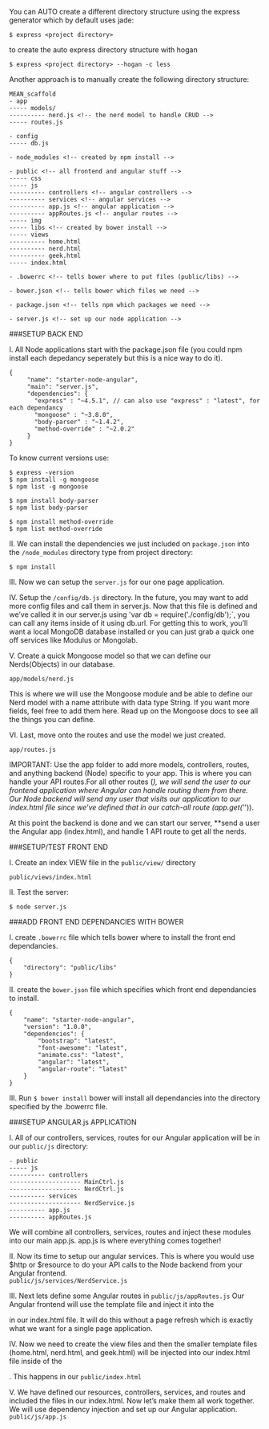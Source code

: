You can AUTO create a different directory structure using the express generator which by default uses jade:
```
$ express <project directory>
```
to create the auto express directory structure with hogan
```
$ express <project directory> --hogan -c less
```


Another approach is to manually create the following directory structure:
```
MEAN_scaffold
- app
----- models/
---------- nerd.js <!-- the nerd model to handle CRUD -->
----- routes.js

- config
----- db.js

- node_modules <!-- created by npm install -->

- public <!-- all frontend and angular stuff -->
----- css
----- js
---------- controllers <!-- angular controllers -->
---------- services <!-- angular services -->
---------- app.js <!-- angular application -->
---------- appRoutes.js <!-- angular routes -->
----- img
----- libs <!-- created by bower install -->
----- views
---------- home.html
---------- nerd.html
---------- geek.html
----- index.html

- .bowerrc <!-- tells bower where to put files (public/libs) -->

- bower.json <!-- tells bower which files we need -->

- package.json <!-- tells npm which packages we need -->

- server.js <!-- set up our node application -->
```



###SETUP BACK END


I.  All Node applications start with the package.json file (you could npm install each depedancy seperately but this is a nice way to do it).
```
{
     "name": "starter-node-angular",
     "main": "server.js",
     "dependencies": {
       "express" : "~4.5.1", // can also use "express" : "latest", for each dependancy
       "mongoose" : "~3.8.0",
       "body-parser" : "~1.4.2",
       "method-override" : "~2.0.2"        
     }
}
```
To know current versions use:
```
$ express -version
$ npm install -g mongoose
$ npm list -g mongoose

$ npm install body-parser
$ npm list body-parser

$ npm install method-override
$ npm list method-override
```


II.  We can install the dependencies we just included on `package.json` into the `/node_modules` directory
type from project directory:
```
$ npm install
```


III.  Now we can setup the `server.js` for our one page application.


IV.  Setup the `/config/db.js` directory.
In the future, you may want to add more config files and call them in server.js. Now that this file is defined and we’ve called it in our server.js using 'var db = require('./config/db');`, you can call any items inside of it using db.url. For getting this to work, you’ll want a local MongoDB database installed or you can just grab a quick one off services like Modulus or Mongolab.


V.  Create a quick Mongoose model so that we can define our Nerds(Objects) in our database.
```
app/models/nerd.js
```
This is where we will use the Mongoose module and be able to define our Nerd model with a name attribute with data type String. If you want more fields, feel free to add them here. Read up on the Mongoose docs to see all the things you can define.


VI.  Last, move onto the routes and use the model we just created.
```
app/routes.js
```
IMPORTANT: Use the app folder to add more models, controllers, routes, and anything backend (Node) specific to your app.
This is where you can handle your API routes.For all other routes (*), we will send the user to our frontend application where Angular can handle routing them from there. Our Node backend will send any user that visits our application to our index.html file since we’ve defined that in our catch-all route (app.get('*')).

At this point the backend is done and we can start our server, **send a user the Angular app (index.html), and handle 1 API route to get all the nerds.



###SETUP/TEST FRONT END

I.  Create an index VIEW file in the `public/view/` directory
```
public/views/index.html
```

II.  Test the server:
```
$ node server.js
```

###ADD FRONT END DEPENDANCIES WITH BOWER

I.  create `.bowerrc` file which tells bower where to install the front end dependancies.
```
{
    "directory": "public/libs"
}
```
II. create the `bower.json` file which specifies which front end dependancies to install.
```
{
    "name": "starter-node-angular",
    "version": "1.0.0",
    "dependencies": {
        "bootstrap": "latest",
        "font-awesome": "latest",
        "animate.css": "latest",
        "angular": "latest",
        "angular-route": "latest"   
    }
}
```

III.  Run `$ bower install` bower will install all dependancies into the directory specified by the .bowerrc file.

###SETUP ANGULAR.js APPLICATION

I.  All of our controllers, services, routes for our Angular application will be in our `public/js` directory:
```
- public
----- js
---------- controllers
-------------------- MainCtrl.js
-------------------- NerdCtrl.js
---------- services
-------------------- NerdService.js
---------- app.js
---------- appRoutes.js
```
We will combine all controllers, services, routes and inject these modules into our main app.js.
app.js is where everything comes together!

II. Now its time to setup our angular services. This is where you would use $http or $resource to do your API calls to the Node backend from your Angular frontend.  
`public/js/services/NerdService.js`

III.  Next lets define some Angular routes in `public/js/appRoutes.js` Our Angular frontend will use the template file and inject it into the <div ng-view></div> in our index.html file. It will do this without a page refresh which is exactly what we want for a single page application.

IV. Now we need to create the view files and then the smaller template files (home.html, nerd.html, and geek.html) will be injected into our index.html file inside of the <div ng-view></div>. This happens in our `public/index.html`

V. We have defined our resources, controllers, services, and routes and included the files in our index.html. Now let’s make them all work together. We will use dependency injection and set up our Angular application. `public/js/app.js`
